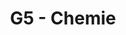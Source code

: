 ---
title: G5 - Chemie
subject: Chemie
layout: subject
json_file: g5
summary: "Přehled všech témat pro chemie v G5 popořadě:"
---
